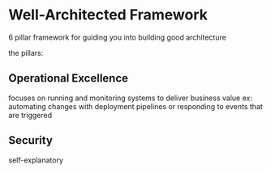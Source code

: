 # Well-Architected Framework
6 pillar framework for guiding you into building good architecture

the pillars:
## Operational Excellence
focuses on running and monitoring systems to deliver business value
ex: automating changes with deployment pipelines or responding to events that are triggered


## Security
self-explanatory